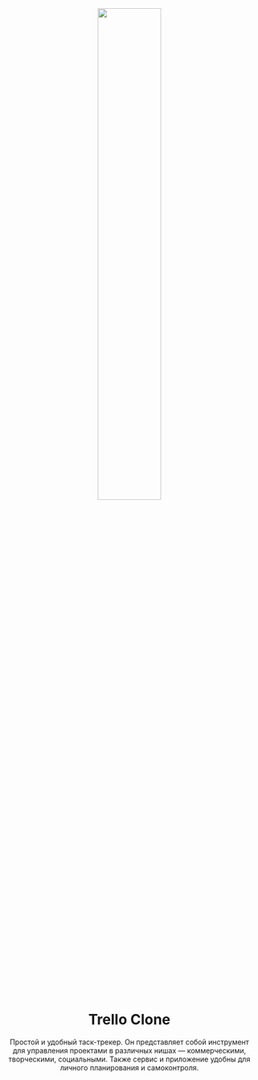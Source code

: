 <div align="center">
  <img width="50%" src="https://i.pinimg.com/originals/eb/c7/16/ebc716f3bade624ef6e0f63439d9ec09.png" />
</div>

<h1 align="center">Trello Clone</h1>

<p align="center">Простой и удобный таск-трекер. Он представляет собой инструмент для управления проектами в различных нишах — коммерческими, творческими, социальными. Также сервис и приложение удобны для личного планирования и самоконтроля.</p>
